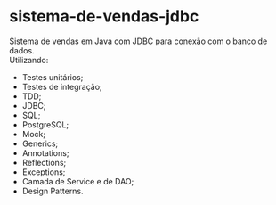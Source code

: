 # sistema-de-vendas-jdbc
Sistema de vendas em Java com JDBC para conexão com o banco de dados. <br />
Utilizando:
- Testes unitários;
- Testes de integração;
- TDD;
- JDBC;
- SQL;
- PostgreSQL;
- Mock;
- Generics;
- Annotations;
- Reflections;
- Exceptions;
- Camada de Service e de DAO;
- Design Patterns.
